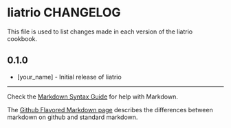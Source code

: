 liatrio CHANGELOG
=================

This file is used to list changes made in each version of the liatrio cookbook.

0.1.0
-----
- [your_name] - Initial release of liatrio

- - -
Check the [Markdown Syntax Guide](http://daringfireball.net/projects/markdown/syntax) for help with Markdown.

The [Github Flavored Markdown page](http://github.github.com/github-flavored-markdown/) describes the differences between markdown on github and standard markdown.
